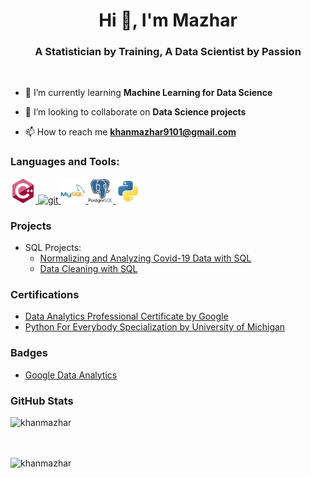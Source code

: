 <h1 align="center">Hi 👋, I'm Mazhar</h1>
<h3 align="center">A Statistician by Training, A Data Scientist by Passion</h3>

<p align="left"> <a href="https://twitter.com/" target="blank"><img src="https://img.shields.io/twitter/follow/?logo=twitter&style=for-the-badge" alt="" /></a> </p>

- 🌱 I’m currently learning **Machine Learning for Data Science**

- 👯 I’m looking to collaborate on **Data Science projects**

- 📫 How to reach me **khanmazhar9101@gmail.com**


<h3 align="left">Languages and Tools:</h3>
<p align="left"> <a href="https://www.w3schools.com/cpp/" target="_blank"> <img src="https://raw.githubusercontent.com/devicons/devicon/master/icons/cplusplus/cplusplus-original.svg" alt="cplusplus" width="40" height="40"/> </a> <a href="https://git-scm.com/" target="_blank"> <img src="https://www.vectorlogo.zone/logos/git-scm/git-scm-icon.svg" alt="git" width="40" height="40"/> </a> <a href="https://www.mysql.com/" target="_blank"> <img src="https://raw.githubusercontent.com/devicons/devicon/master/icons/mysql/mysql-original-wordmark.svg" alt="mysql" width="40" height="40"/> </a> <a href="https://www.postgresql.org" target="_blank"> <img src="https://raw.githubusercontent.com/devicons/devicon/master/icons/postgresql/postgresql-original-wordmark.svg" alt="postgresql" width="40" height="40"/> </a> <a href="https://www.python.org" target="_blank"> <img src="https://raw.githubusercontent.com/devicons/devicon/master/icons/python/python-original.svg" alt="python" width="40" height="40"/> </a> </p>

### Projects
- SQL Projects:
  - [Normalizing and Analyzing Covid-19 Data with SQL](https://github.com/khanmazhar/Normalizing-and-Analyzing-Covid-19-Data-with-SQL)
  - [Data Cleaning with SQL](https://github.com/khanmazhar/data-cleaning-with-sql)
### Certifications
- [Data Analytics Professional Certificate by Google](https://coursera.org/share/d70897d3469ed3ed51a8265c47a79147)
- [Python For Everybody Specialization by University of Michigan](https://coursera.org/share/bba9b363783960b305b8ed78ea7c1636)

### Badges
- [Google Data Analytics](https://www.credly.com/badges/4ff94946-8844-4c50-a15b-74440497f9ef/public_url)

### GitHub Stats
<img align="left" src="https://github-readme-stats.vercel.app/api?username=khanmazhar&show_icons=true&locale=en" alt="khanmazhar" /><br><br><br>

<p><img align="left" src="https://github-readme-streak-stats.herokuapp.com/?user=khanmazhar&" alt="khanmazhar" /></p>


<!--
**khanmazhar/khanmazhar** is a ✨ _special_ ✨ repository because its `README.md` (this file) appears on your GitHub profile.

Here are some ideas to get you started:

- 🔭 I’m currently working on ...
- 🌱 I’m currently learning ...
- 👯 I’m looking to collaborate on ...
- 🤔 I’m looking for help with ...
- 💬 Ask me about ...
- 📫 How to reach me: ...
- 😄 Pronouns: ...
- ⚡ Fun fact: ...
-->
